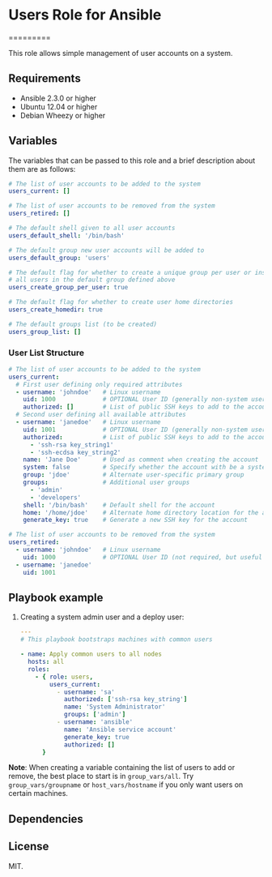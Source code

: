 # Users Role for Ansible
=========

This role allows simple management of user accounts on a system.

Requirements
------------
* Ansible 2.3.0 or higher
* Ubuntu 12.04 or higher
* Debian Wheezy or higher

## Variables

The variables that can be passed to this role and a brief description about
them are as follows:

```yaml
# The list of user accounts to be added to the system
users_current: []

# The list of user accounts to be removed from the system
users_retired: []

# The default shell given to all user accounts
users_default_shell: '/bin/bash'

# The default group new user accounts will be added to
users_default_group: 'users'

# The default flag for whether to create a unique group per user or instead put
# all users in the default group defined above
users_create_group_per_user: true

# The default flag for whether to create user home directories
users_create_homedir: true

# The default groups list (to be created)
users_group_list: []
```

### User List Structure

```yaml
# The list of user accounts to be added to the system
users_current:
  # First user defining only required attributes
  - username: 'johndoe'   # Linux username
    uid: 1000             # OPTIONAL User ID (generally non-system users start at 1000)
    authorized: []        # List of public SSH keys to add to the account
  # Second user defining all available attributes
  - username: 'janedoe'   # Linux username
    uid: 1001             # OPTIONAL User ID (generally non-system users start at 1000)
    authorized:           # List of public SSH keys to add to the account
      - 'ssh-rsa key_string1'
      - 'ssh-ecdsa key_string2'
    name: 'Jane Doe'      # Used as comment when creating the account
    system: false         # Specify whether the account with be a system user
    group: 'jdoe'         # Alternate user-specific primary group
    groups:               # Additional user groups
      - 'admin'
      - 'developers'
    shell: '/bin/bash'    # Default shell for the account
    home: '/home/jdoe'    # Alternate home directory location for the account
    generate_key: true    # Generate a new SSH key for the account

# The list of user accounts to be removed from the system
users_retired:
  - username: 'johndoe'   # Linux username
    uid: 1000             # OPTIONAL User ID (not required, but useful for reference)
  - username: 'janedoe'
    uid: 1001
```

## Playbook example

1. Creating a system admin user and a deploy user:

    ```yaml
    ---
    # This playbook bootstraps machines with common users

    - name: Apply common users to all nodes
      hosts: all
      roles:
        - { role: users,
            users_current:
              - username: 'sa'
                authorized: ['ssh-rsa key_string']
                name: 'System Administrator'
                groups: ['admin']
              - username: 'ansible'
                name: 'Ansible service account'
                generate_key: true
                authorized: []
          }
    ```

__Note__: When creating a variable containing the list of users to add or remove,
the best place to start is in `group_vars/all`. Try `group_vars/groupname` or
`host_vars/hostname` if you only want users on certain machines.

## Dependencies

## License

MIT.
